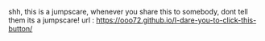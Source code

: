 shh, this is a jumpscare, whenever you share this to somebody, dont tell them its a jumpscare!
url : https://ooo72.github.io/I-dare-you-to-click-this-button/
